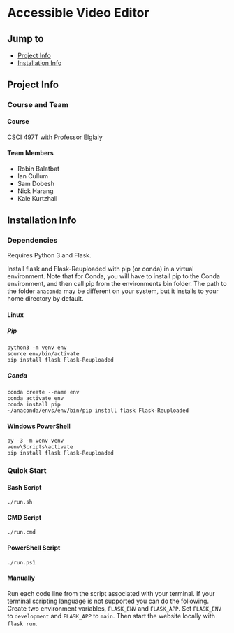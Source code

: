 # Accessible Video Editor
## Jump to
* [Project Info](#project-info "Goto project-info")
* [Installation Info](#installation-info "Goto installation-info")

## Project Info
### Course and Team
#### Course
CSCI 497T with Professor Elglaly
#### Team Members
- Robin Balatbat
- Ian Cullum
- Sam Dobesh
- Nick Harang
- Kale Kurtzhall


## Installation Info
### Dependencies
Requires Python 3 and Flask.

Install flask and Flask-Reuploaded with pip (or conda) in a virtual environment.
Note that for Conda, you will have to install pip to the Conda environment, and then call pip from the environments bin folder. The path to the folder `anaconda` may be different on your system, but it installs to your home directory by default.

#### Linux

##### Pip
```
python3 -m venv env
source env/bin/activate
pip install flask Flask-Reuploaded
```

##### Conda
```
conda create --name env
conda activate env
conda install pip
~/anaconda/envs/env/bin/pip install flask Flask-Reuploaded
```

#### Windows PowerShell
```
py -3 -m venv venv
venv\Scripts\activate
pip install flask Flask-Reuploaded
```

### Quick Start

#### Bash Script
```
./run.sh
```

#### CMD Script
```
./run.cmd
```

#### PowerShell Script
```
./run.ps1
```

#### Manually
Run each code line from the script associated with your terminal.
If your terminal scripting language is not supported you can do the following.
Create two environment variables, `FLASK_ENV` and `FLASK_APP`.
Set `FLASK_ENV` to `development` and `FLASK_APP` to `main`. 
Then start the website locally with `flask run`.
